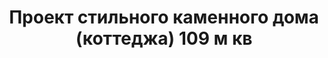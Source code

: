 ---
title: Проект стильного каменного дома (коттеджа) 109 м кв
description: Готовый проект стильного камменного дома (коттеджа) с террасой и навесом, из кирпича, газобетона или пеноблоков. Площадь&#58; 109 м.кв.

layout: project
permalink: /proekty/:path

featured: 1
weight: 100

project-title: Стильный каменный дом
project-catalog-title: Каменный дом
project-name: DK-109
tiny-description: Стильный коттедж с навесом и террасой

short-description: "В этом небольшом, но вместительном доме нет внутренних несущих стен, поэтому планировку можно сделать по своему желанию - или четыре спальни для большой семьи, или большое открытое пространство с гостиной, кабинетом или даже сауной. Состав помещений, предложенный нашими архитекторами, наверняка подойдет вам, если вы ищете комфортный и функциональный дом для круглогодичного проживания. В таком доме будет тепло даже самой лютой зимой, а из больших угловых окон откроется прекрасный вид на ваш сад."

price-project: "60 000 р"
price-build: "от 2 230 000 р"

area: "109"

related:
- DK-120
- TD-79
- DK-100

params:
- name: "Площадь дома:"
  value: "109м<sup>2</sup>"
- name: "Площадь 1-го этажа:"
  value: "57м<sup>2</sup>"
- name: "Площадь 2-го этажа:"
  value: "52м<sup>2</sup>"
- name: "Терраса, навес"
  value: "44м<sup>2</sup>"
- name: "Габаритные размеры"
  value: "7.4 (11.35 с навесом) x 14.9м"
- name: "Спальни"
  value: "4"
- name: "Санузлы"
  value: "2"
- name: "Высота 1-го этажа"
  value: "2.8м"
- name: "Высота 2-го этажа"
  value: "2.8м"
- name: "Фундамент"
  value: "Монолитный ж/б"
- name: "Конструкция стен"
  value: "Газобетон 400мм"
- name: "Перекрытия"
  value: "Монолитные ж/б"
- name: "Покрытие кровли"
  value: "Гибкая черепица"
- name: "Облицовка стен"
  value: "Клинкерная плитка, термососна"

options:
- name: "Зеркальный проект"
  value: "5 000 р"
- name: "Паспорт дома"
  value: "5 000 р"
- name: "Проект отопления"
  value: "30 000 р"
- name: "Водоснабжение, канализация"
  value: "30 000 р"
- name: "Проект электрики"
  value: "30 000 р"
- name: "Проект подвала"
  value: "30 000 р"
- name: "Пристройка навеса для а/м"
  value: "15 000 р"
- name: "Замена материала стен"
  value: "20 000 р"
- name: "Изменение фундамента"
  value: "20 000 р"
- name: "Перепланировка (перегородки)"
  value: "5 000 р"
- name: "Дизайн интерьера"
  value: "120 000 р"

  
---